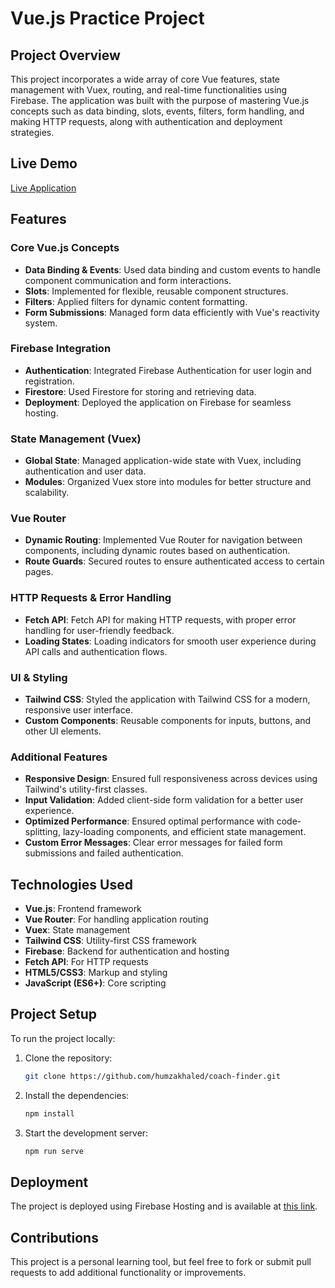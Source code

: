 # Vue.js Practice Project

## Project Overview

This project incorporates a wide array of core Vue features, state management with Vuex, routing, and real-time functionalities using Firebase. The application was built with the purpose of mastering Vue.js concepts such as data binding, slots, events, filters, form handling, and making HTTP requests, along with authentication and deployment strategies.

## Live Demo

[Live Application](https://coach-finder-78532.web.app)

## Features

### Core Vue.js Concepts

- **Data Binding & Events**: Used data binding and custom events to handle component communication and form interactions.
- **Slots**: Implemented for flexible, reusable component structures.
- **Filters**: Applied filters for dynamic content formatting.
- **Form Submissions**: Managed form data efficiently with Vue's reactivity system.

### Firebase Integration

- **Authentication**: Integrated Firebase Authentication for user login and registration.
- **Firestore**: Used Firestore for storing and retrieving data.
- **Deployment**: Deployed the application on Firebase for seamless hosting.

### State Management (Vuex)

- **Global State**: Managed application-wide state with Vuex, including authentication and user data.
- **Modules**: Organized Vuex store into modules for better structure and scalability.

### Vue Router

- **Dynamic Routing**: Implemented Vue Router for navigation between components, including dynamic routes based on authentication.
- **Route Guards**: Secured routes to ensure authenticated access to certain pages.

### HTTP Requests & Error Handling

- **Fetch API**: Fetch API for making HTTP requests, with proper error handling for user-friendly feedback.
- **Loading States**: Loading indicators for smooth user experience during API calls and authentication flows.

### UI & Styling

- **Tailwind CSS**: Styled the application with Tailwind CSS for a modern, responsive user interface.
- **Custom Components**: Reusable components for inputs, buttons, and other UI elements.

### Additional Features

- **Responsive Design**: Ensured full responsiveness across devices using Tailwind's utility-first classes.
- **Input Validation**: Added client-side form validation for a better user experience.
- **Optimized Performance**: Ensured optimal performance with code-splitting, lazy-loading components, and efficient state management.
- **Custom Error Messages**: Clear error messages for failed form submissions and failed authentication.

## Technologies Used

- **Vue.js**: Frontend framework
- **Vue Router**: For handling application routing
- **Vuex**: State management
- **Tailwind CSS**: Utility-first CSS framework
- **Firebase**: Backend for authentication and hosting
- **Fetch API**: For HTTP requests
- **HTML5/CSS3**: Markup and styling
- **JavaScript (ES6+)**: Core scripting

## Project Setup

To run the project locally:

1. Clone the repository:

   ```bash
   git clone https://github.com/humzakhaled/coach-finder.git
   ```

2. Install the dependencies:

   ```bash
   npm install
   ```

3. Start the development server:
   ```bash
   npm run serve
   ```

## Deployment

The project is deployed using Firebase Hosting and is available at [this link](https://coach-finder-78532.web.app).

## Contributions

This project is a personal learning tool, but feel free to fork or submit pull requests to add additional functionality or improvements.
